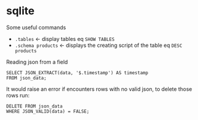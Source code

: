 # sqlite

Some useful commands


* `.tables`  <- display tables eq `SHOW TABLES`
* `.schema products`  <- displays the creating script of the table eq `DESC products`


Reading json from a field

```sqlite
SELECT JSON_EXTRACT(data, '$.timestamp') AS timestamp
FROM json_data;
```

It would raise an error if encounters rows with no valid json, to delete those rows run:

```
DELETE FROM json_data
WHERE JSON_VALID(data) = FALSE;
```
